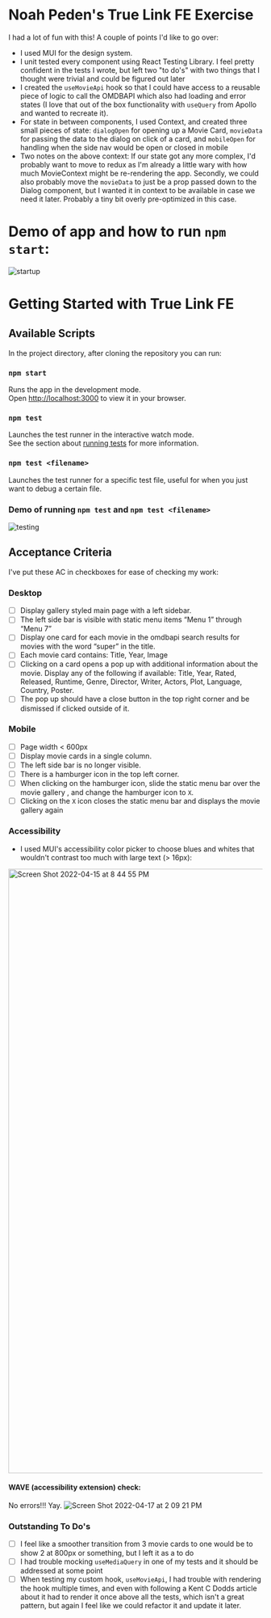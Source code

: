 # Noah Peden's True Link FE Exercise
I had a lot of fun with this! A couple of points I'd like to go over: 
- I used MUI for the design system.
- I unit tested every component using React Testing Library. I feel pretty confident in the tests I wrote, but left two "to do's" with two things that I thought were trivial and could be figured out later
- I created the `useMovieApi` hook so that I could have access to a reusable piece of logic to call the OMDBAPI which also had loading and error states (I love that out of the box functionality with `useQuery` from Apollo and wanted to recreate it).
- For state in between components, I used Context, and created three small pieces of state: `dialogOpen` for opening up a Movie Card, `movieData` for passing the data to the dialog on click of a card, and `mobileOpen` for handling when the side nav would be open or closed in mobile 
- Two notes on the above context: If our state got any more complex, I'd probably want to move to redux as I'm already a little wary with how much MovieContext might be re-rendering the app. Secondly, we could also probably move the `movieData` to just be a prop passed down to the Dialog component, but I wanted it in context to be available in case we need it later. Probably a tiny bit overly pre-optimized in this case.


# Demo of app and how to run `npm start`:
![startup](https://user-images.githubusercontent.com/15061527/163726128-d498fc1e-9233-4548-9fa4-60bd33ee19a7.gif)


# Getting Started with True Link FE

## Available Scripts

In the project directory, after cloning the repository you can run:

### `npm start`

Runs the app in the development mode.\
Open [http://localhost:3000](http://localhost:3000) to view it in your browser.


### `npm test`

Launches the test runner in the interactive watch mode.\
See the section about [running tests](https://facebook.github.io/create-react-app/docs/running-tests) for more information.

### `npm test <filename>`

Launches the test runner for a specific test file, useful for when you just want to debug a certain file.

### Demo of running `npm test` and `npm test <filename>`
![testing](https://user-images.githubusercontent.com/15061527/163726184-6c75e0e9-dcd9-4e2f-a43a-ef36c999e8f5.gif)


## Acceptance Criteria
I've put these AC in checkboxes for ease of checking my work:

### Desktop
- [ ] Display gallery styled main page with a left sidebar.
- [ ] The left side bar is visible with static menu items “Menu 1” through “Menu 7”
- [ ] Display one card for each movie in the omdbapi search results for movies with the word
“super” in the title.
- [ ] Each movie card contains: Title, Year, Image
- [ ] Clicking on a card opens a pop up with additional information about the movie. Display
any of the following if available: Title, Year, Rated, Released, Runtime,
Genre, Director, Writer, Actors, Plot, Language, Country, Poster.
- [ ] The pop up should have a close button in the top right corner and be dismissed if clicked
outside of it.

### Mobile
- [ ] Page width < 600px
- [ ] Display movie cards in a single column.
- [ ] The left side bar is no longer visible.
- [ ] There is a hamburger icon in the top left corner.
- [ ] When clicking on the hamburger icon, slide the static menu bar over the movie gallery ,
and change the hamburger icon to `X`.
- [ ] Clicking on the `X` icon closes the static menu bar and displays the movie gallery again

### Accessibility
- I used MUI's accessibility color picker to choose blues and whites that wouldn't contrast too much with large text (> 16px):
<img width="1196" alt="Screen Shot 2022-04-15 at 8 44 55 PM" src="https://user-images.githubusercontent.com/15061527/163726988-277c7a35-f528-466c-9af8-5bb5c68189be.png">

#### WAVE (accessibility extension) check:
No errors!!! Yay.
![Screen Shot 2022-04-17 at 2 09 21 PM](https://user-images.githubusercontent.com/15061527/163727016-dd1bacb2-cf77-450c-ae53-d511fdb40ade.png)




### Outstanding To Do's
- [ ] I feel like a smoother transition from 3 movie cards to one would be to show 2 at 800px or something, but I left it as a to do
- [ ] I had trouble mocking `useMediaQuery` in one of my tests and it should be addressed at some point
- [ ] When testing my custom hook, `useMovieApi`, I had trouble with rendering the hook multiple times, and even with following a Kent C Dodds article about it had to render it once above all the tests, which isn't a great pattern, but again I feel like we could refactor it and update it later.
